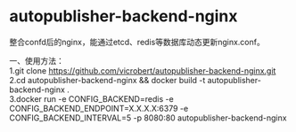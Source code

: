# autopublisher-backend-nginx  

整合confd后的nginx，能通过etcd、redis等数据库动态更新nginx.conf。  
  
一、使用方法：  
1.git clone https://github.com/vicrobert/autopublisher-backend-nginx.git  
2.cd autopublisher-backend-nginx && docker build -t autopublisher-backend-nginx .  
3.docker run -e CONFIG_BACKEND=redis -e CONFIG_BACKEND_ENDPOINT=X.X.X.X:6379 -e CONFIG_BACKEND_INTERVAL=5 -p 8080:80 autopublisher-backend-nginx  

